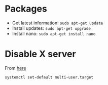 # Packages
* Get latest information: `sudo apt-get update`
* Install updates: `sudo apt-get upgrade`
* Install nano: `sudo apt-get install nano`

# Disable X server
From [here](http://unix.stackexchange.com/a/264417)
```
systemctl set-default multi-user.target
```

